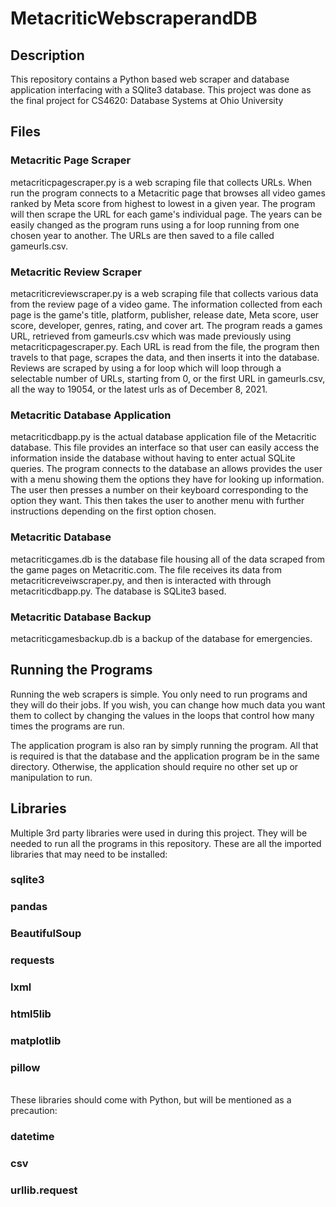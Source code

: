 # MetacriticWebscraperandDB
## Description
This repository contains a Python based web scraper and database application interfacing with a SQlite3 database. This project was done as the final project for CS4620: Database Systems at Ohio University

## Files
### Metacritic Page Scraper
metacriticpagescraper.py is a web scraping file that collects URLs. When run the program connects to a Metacritic page that browses all video games ranked by Meta score from highest to lowest in a given year. The program will then scrape the URL for each game's individual page. The years can be easily changed as the program runs using a for loop running from one chosen year to another. The URLs are then saved to a file called gameurls.csv.

### Metacritic Review Scraper
metacriticreviewscraper.py is a web scraping file that collects various data from the review page of a video game. The information collected from each page is the game's title, platform, publisher, release date, Meta score, user score, developer, genres, rating, and cover art. The program reads a games URL, retrieved from gameurls.csv which was made previously using metacriticpagescraper.py. Each URL is read from the file, the program then travels to that page, scrapes the data, and then inserts it into the database. Reviews are scraped by using a for loop which will loop through a selectable number of URLs, starting from 0, or the first URL in gameurls.csv, all the way to 19054, or the latest urls as of December 8, 2021.

### Metacritic Database Application
metacriticdbapp.py is the actual database application file of the Metacritic database. This file provides an interface so that user can easily access the information inside the database without having to enter actual SQLite queries. The program connects to the database an allows provides the user with a menu showing them the options they have for looking up information. The user then presses a number on their keyboard corresponding to the option they want. This then takes the user to another menu with further instructions depending on the first option chosen.

### Metacritic Database
metacriticgames.db is the database file housing all of the data scraped from the game pages on Metacritic.com. The file receives its data from metacriticreveiwscraper.py, and then is interacted with through metacriticdbapp.py. The database is SQLite3 based.

### Metacritic Database Backup
metacriticgamesbackup.db is a backup of the database for emergencies.

## Running the Programs
Running the web scrapers is simple. You only need to run programs and they will do their jobs. If you wish, you can change how much data you want them to collect by changing the values in the loops that control how many times the programs are run.

The application program is also ran by simply running the program. All that is required is that the database and the application program be in the same directory. Otherwise, the application should require no other set up or manipulation to run. 

## Libraries
Multiple 3rd party libraries were used in during this project. They will be needed to run all the programs in this repository. These are all the imported libraries that may need to be installed:
### sqlite3
### pandas
### BeautifulSoup
### requests
### lxml
### html5lib
### matplotlib
### pillow
\
These libraries should come with Python, but will be mentioned as a precaution:
### datetime
### csv
### urllib.request
